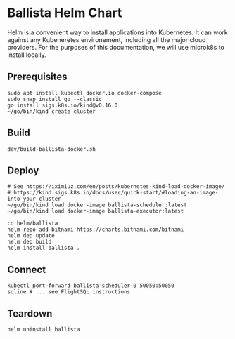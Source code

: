 # Ballista Helm Chart

Helm is a convenient way to install applications into Kubernetes. It can work against any Kubeneretes environement,
including all the major cloud providers. For the purposes of this documentation, we will use microk8s to install locally.

## Prerequisites

```shell
sudo apt install kubectl docker.io docker-compose
sudo snap install go --classic
go install sigs.k8s.io/kind@v0.16.0
~/go/bin/kind create cluster
```

## Build

```shell
dev/build-ballista-docker.sh
```

## Deploy

```shell
# See https://iximiuz.com/en/posts/kubernetes-kind-load-docker-image/
# https://kind.sigs.k8s.io/docs/user/quick-start/#loading-an-image-into-your-cluster
~/go/bin/kind load docker-image ballista-scheduler:latest
~/go/bin/kind load docker-image ballista-executor:latest

cd helm/ballista
helm repo add bitnami https://charts.bitnami.com/bitnami
helm dep update 
helm dep build 
helm install ballista .
```

## Connect

```shell
kubectl port-forward ballista-scheduler-0 50050:50050
sqline # ... see FlightSQL instructions
```

## Teardown

```shell
helm uninstall ballista
```